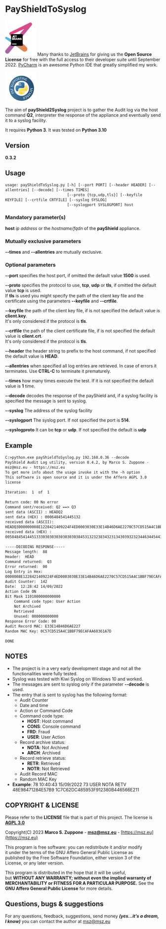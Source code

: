 # PayShieldToSyslog

<a href="https://www.jetbrains.com/?from=payShiled2Syslog"><img src=images/jetbrains-variant-3.png width=100></a>
Many thanks to <a href="https://www.jetbrains.com/?from=PayshieldPPressureTest">JetBrains</a> for giving us the <b>Open
Source License</b> for free with the full access to their developer suite until September 2022.
<a href="https://www.jetbrains.com/pycharm/?from=payShiled2Syslog">PyCharm</a> is an awesome Python IDE that
greatly simplified my work.

<img src=images/supporting-member-badge.png width=100>

The aim of **payShield2Syslog** project is to gather the Audit log via the host command **Q2**, interpreter
the response of the appliance and eventually send it to a syslog facility.

It requires **Python 3**. It was tested on **Python 3.10**

## Version


**0.3.2**


## Usage

    usage: payShieldToSyslog.py [-h] [--port PORT] [--header HEADER] [--allentries] [--decode] [--times TIMES]
                                [--proto {tcp,udp,tls}] [--keyfile KEYFILE] [--crtfile CRTFILE] [--syslog SYSLOG]
                                [--syslogport SYSLOGPORT] host

### Mandatory parameter(s)

**host** *ip address* or the *hostname/fqdn* of the **payShield** appliance.

### Mutually exclusive parameters

**--times** and **--allentries** are mutually exclusive.

### Optional parameters

**--port** specifies the host port, if omitted the default value **1500** is used.

**--proto** specifies the protocol to use, **tcp**, **udp** or **tls**, if omitted the default value **tcp**
is used.  
If **tls** is used you might specify the path of the client key file and the certificate using the parameters **--keyfile** and **--crtfile**.

**--keyfile** the path of the client key file, if is not specified the default value is **client.key**.  
It's only considered if the protocol is **tls**.

**--crtfile** the path of the client certificate file, if is not specified the default value is **client.crt**.  
It's only considered if the protocol is **tls**.

**--header** the header string to prefix to the host command, if not specified the default value is **HEAD**.

**--allentries** when specified all log entries are retrieved. In case of errors it terminates. Use **CTRL-C** to terminate it prematurely.

**--times** how many times execute the test. If it is not specified the default value is **1** time.

**--decode** decodes the response of the payShield and, if a syslog facility is specified the message is sent to syslog.

**--syslog** The address of the syslog facility

**--syslogport** The syslog port. If not specified the port is **514**.

**--syslogproto** It can be **tcp** or **udp**. If not specified the default is **udp**

## Example

    C:>python.exe payShieldToSyslog.py 192.168.0.36 --decode 
    PayShield Audit Log utility, version 0.4.2, by Marco S. Zuppone - msz@msz.eu - https://msz.eu
    To get more info about the usage invoke it with the -h option
    This software is open source and it is under the Affero AGPL 3.0 license
    
    Iteration:  1  of  1
    
    Return code: 00 No error
    Command sent/received: Q2 ==> Q3
    sent data (ASCII) : HEADQ2
    sent data (HEX) : 0006484541445132
    received data (ASCII): HEADQ3000000008E1228421409224F4ED0003030E33E14B46D6AE2270C57CD515A4C1BBF79ECAFAA60361A7D
    received data (HEX) : 005848454144513330303030303030303845313232383432313430393232344634454430303033303330453333453134423436443641453232373043353743443531354134433142424637394543414641413630333631413744
    
    -----DECODING RESPONSE-----
    Message length:  88
    Header:  HEAD
    Command returned:  Q3
    Error returned:  00
    Log Entry in Hex:  0000008E1228421409224F4ED0003030E33E14B46D6AE2270C57CD515A4C1BBF79ECAFAA60361A7D
    Audit Counter:  142
    Date:  12:28:42 14/09/2022
    Action Code ON
    Bit Mask 1101000000000000
        Command code type: User Action
        Not Archived
        Retrieved
        Unused: 000000000000
    Response Error Code: 00
    Audit Record MAC: E33E14B46D6AE227
    Random MAC Key: 0C57CD515A4C1BBF79ECAFAA60361A7D
    
    DONE

## NOTES

- The project is in a very early development stage and not all the functionalities were fully tested.
- Syslog was tested with Kiwi Syslog on Windows 10 and worked.
- The messages are sent to syslog only if the parameter **--decode** is used.
- The entry that is sent to syslog has the following format:
  - Audit Counter
  - Date and time
  - Action or Command Code
  - Command code type:
    - **HOST**: Host command
    - **CONS**: Console command
    - **FRD**:  Fraud
    - **USER**: User Action
  - Record archive status:
    - **NOTA**: Not Archived
    - **ARCH**: Archived
  - Record retrieve status:
    - **RETR**: Retrieved
    - **NOTR**: Not Retrieved
  - Audit Record MAC
  - Random MAC Key
- **Example**: 78 10:40:43 15/09/2022 73 USER NOTA RETV 48E98471284E57B9 1C7C62DC485953F912380B446566E211

## COPYRIGHT & LICENSE
  Please refer to the **LICENSE** file that is part of this project.
  The license is **[AGPL 3.0](https://www.gnu.org/licenses/agpl-3.0.en.html)**
  
  Copyright(C) 2023 **Marco S. Zuppone** - **msz@msz.eu** - [https://msz.eu](https://msz.eu)

This program is free software: you can redistribute it and/or modify  
it under the terms of the GNU Affero General Public License as  
published by the Free Software Foundation, either version 3 of the  
License, or any later version.

This program is distributed in the hope that it will be useful,  
but **WITHOUT ANY WARRANTY; without even the implied warranty of  
MERCHANTABILITY or FITNESS FOR A PARTICULAR PURPOSE.** See the  
**GNU Affero General Public License** for more details.

## Questions, bugs & suggestions
For any questions, feedback, suggestions, send money ***(yes...it's a dream, I know)*** you can contact the author at [msz@msz.eu](mailto:msz@msz.eu)
